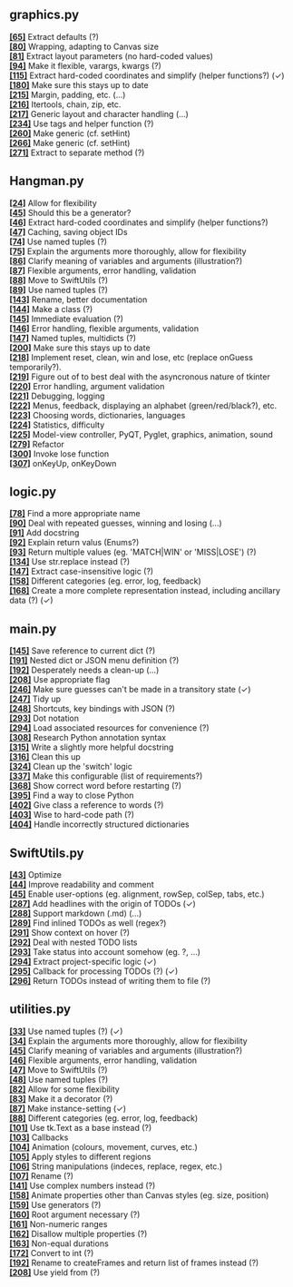 graphics.py  
-----------  
  
[**[65]**](https://github.com/SwiftsNamesake/Hangman/blob/master/graphics.py#L65 "View") Extract defaults (?)  
[**[80]**](https://github.com/SwiftsNamesake/Hangman/blob/master/graphics.py#L80 "View") Wrapping, adapting to Canvas size  
[**[81]**](https://github.com/SwiftsNamesake/Hangman/blob/master/graphics.py#L81 "View") Extract layout parameters (no hard-coded values)  
[**[94]**](https://github.com/SwiftsNamesake/Hangman/blob/master/graphics.py#L94 "View") Make it flexible, varargs, kwargs (?)  
[**[115]**](https://github.com/SwiftsNamesake/Hangman/blob/master/graphics.py#L115 "View") Extract hard-coded coordinates and simplify (helper functions?) (✓)  
[**[180]**](https://github.com/SwiftsNamesake/Hangman/blob/master/graphics.py#L180 "View") Make sure this stays up to date  
[**[215]**](https://github.com/SwiftsNamesake/Hangman/blob/master/graphics.py#L215 "View") Margin, padding, etc. (...)  
[**[216]**](https://github.com/SwiftsNamesake/Hangman/blob/master/graphics.py#L216 "View") Itertools, chain, zip, etc.  
[**[217]**](https://github.com/SwiftsNamesake/Hangman/blob/master/graphics.py#L217 "View") Generic layout and character handling (...)  
[**[234]**](https://github.com/SwiftsNamesake/Hangman/blob/master/graphics.py#L234 "View") Use tags and helper function (?)  
[**[260]**](https://github.com/SwiftsNamesake/Hangman/blob/master/graphics.py#L260 "View") Make generic (cf. setHint)  
[**[266]**](https://github.com/SwiftsNamesake/Hangman/blob/master/graphics.py#L266 "View") Make generic (cf. setHint)  
[**[271]**](https://github.com/SwiftsNamesake/Hangman/blob/master/graphics.py#L271 "View") Extract to separate method (?)  
  
Hangman.py  
----------  
  
[**[24]**](https://github.com/SwiftsNamesake/Hangman/blob/master/Hangman.py#L24 "View") Allow for flexibility  
[**[45]**](https://github.com/SwiftsNamesake/Hangman/blob/master/Hangman.py#L45 "View") Should this be a generator?  
[**[46]**](https://github.com/SwiftsNamesake/Hangman/blob/master/Hangman.py#L46 "View") Extract hard-coded coordinates and simplify (helper functions?)  
[**[47]**](https://github.com/SwiftsNamesake/Hangman/blob/master/Hangman.py#L47 "View") Caching, saving object IDs  
[**[74]**](https://github.com/SwiftsNamesake/Hangman/blob/master/Hangman.py#L74 "View") Use named tuples (?)  
[**[75]**](https://github.com/SwiftsNamesake/Hangman/blob/master/Hangman.py#L75 "View") Explain the arguments more thoroughly, allow for flexibility  
[**[86]**](https://github.com/SwiftsNamesake/Hangman/blob/master/Hangman.py#L86 "View") Clarify meaning of variables and arguments (illustration?)  
[**[87]**](https://github.com/SwiftsNamesake/Hangman/blob/master/Hangman.py#L87 "View") Flexible arguments, error handling, validation  
[**[88]**](https://github.com/SwiftsNamesake/Hangman/blob/master/Hangman.py#L88 "View") Move to SwiftUtils (?)  
[**[89]**](https://github.com/SwiftsNamesake/Hangman/blob/master/Hangman.py#L89 "View") Use named tuples (?)  
[**[143]**](https://github.com/SwiftsNamesake/Hangman/blob/master/Hangman.py#L143 "View") Rename, better documentation  
[**[144]**](https://github.com/SwiftsNamesake/Hangman/blob/master/Hangman.py#L144 "View") Make a class (?)  
[**[145]**](https://github.com/SwiftsNamesake/Hangman/blob/master/Hangman.py#L145 "View") Immediate evaluation (?)  
[**[146]**](https://github.com/SwiftsNamesake/Hangman/blob/master/Hangman.py#L146 "View") Error handling, flexible arguments, validation  
[**[147]**](https://github.com/SwiftsNamesake/Hangman/blob/master/Hangman.py#L147 "View") Named tuples, multidicts (?)  
[**[200]**](https://github.com/SwiftsNamesake/Hangman/blob/master/Hangman.py#L200 "View") Make sure this stays up to date  
[**[218]**](https://github.com/SwiftsNamesake/Hangman/blob/master/Hangman.py#L218 "View") Implement reset, clean, win and lose, etc (replace onGuess temporarily?).  
[**[219]**](https://github.com/SwiftsNamesake/Hangman/blob/master/Hangman.py#L219 "View") Figure out of to best deal with the asyncronous nature of tkinter  
[**[220]**](https://github.com/SwiftsNamesake/Hangman/blob/master/Hangman.py#L220 "View") Error handling, argument validation  
[**[221]**](https://github.com/SwiftsNamesake/Hangman/blob/master/Hangman.py#L221 "View") Debugging, logging  
[**[222]**](https://github.com/SwiftsNamesake/Hangman/blob/master/Hangman.py#L222 "View") Menus, feedback, displaying an alphabet (green/red/black?), etc.  
[**[223]**](https://github.com/SwiftsNamesake/Hangman/blob/master/Hangman.py#L223 "View") Choosing words, dictionaries, languages  
[**[224]**](https://github.com/SwiftsNamesake/Hangman/blob/master/Hangman.py#L224 "View") Statistics, difficulty  
[**[225]**](https://github.com/SwiftsNamesake/Hangman/blob/master/Hangman.py#L225 "View") Model-view controller, PyQT, Pyglet, graphics, animation, sound  
[**[279]**](https://github.com/SwiftsNamesake/Hangman/blob/master/Hangman.py#L279 "View") Refactor  
[**[300]**](https://github.com/SwiftsNamesake/Hangman/blob/master/Hangman.py#L300 "View") Invoke lose function  
[**[307]**](https://github.com/SwiftsNamesake/Hangman/blob/master/Hangman.py#L307 "View") onKeyUp, onKeyDown  
  
logic.py  
--------  
  
[**[78]**](https://github.com/SwiftsNamesake/Hangman/blob/master/logic.py#L78 "View") Find a more appropriate name  
[**[90]**](https://github.com/SwiftsNamesake/Hangman/blob/master/logic.py#L90 "View") Deal with repeated guesses, winning and losing (...)  
[**[91]**](https://github.com/SwiftsNamesake/Hangman/blob/master/logic.py#L91 "View") Add docstring  
[**[92]**](https://github.com/SwiftsNamesake/Hangman/blob/master/logic.py#L92 "View") Explain return valus (Enums?)  
[**[93]**](https://github.com/SwiftsNamesake/Hangman/blob/master/logic.py#L93 "View") Return multiple values (eg. 'MATCH|WIN' or 'MISS|LOSE') (?)  
[**[134]**](https://github.com/SwiftsNamesake/Hangman/blob/master/logic.py#L134 "View") Use str.replace instead (?)  
[**[147]**](https://github.com/SwiftsNamesake/Hangman/blob/master/logic.py#L147 "View") Extract case-insensitive logic (?)  
[**[158]**](https://github.com/SwiftsNamesake/Hangman/blob/master/logic.py#L158 "View") Different categories (eg. error, log, feedback)  
[**[168]**](https://github.com/SwiftsNamesake/Hangman/blob/master/logic.py#L168 "View") Create a more complete representation instead, including ancillary data (?) (✓)  
  
main.py  
-------  
  
[**[145]**](https://github.com/SwiftsNamesake/Hangman/blob/master/main.py#L145 "View") Save reference to current dict (?)  
[**[191]**](https://github.com/SwiftsNamesake/Hangman/blob/master/main.py#L191 "View") Nested dict or JSON menu definition (?)  
[**[192]**](https://github.com/SwiftsNamesake/Hangman/blob/master/main.py#L192 "View") Desperately needs a clean-up (...)  
[**[208]**](https://github.com/SwiftsNamesake/Hangman/blob/master/main.py#L208 "View") Use appropriate flag  
[**[246]**](https://github.com/SwiftsNamesake/Hangman/blob/master/main.py#L246 "View") Make sure guesses can't be made in a transitory state (✓)  
[**[247]**](https://github.com/SwiftsNamesake/Hangman/blob/master/main.py#L247 "View") Tidy up  
[**[248]**](https://github.com/SwiftsNamesake/Hangman/blob/master/main.py#L248 "View") Shortcuts, key bindings with JSON (?)  
[**[293]**](https://github.com/SwiftsNamesake/Hangman/blob/master/main.py#L293 "View") Dot notation  
[**[294]**](https://github.com/SwiftsNamesake/Hangman/blob/master/main.py#L294 "View") Load associated resources for convenience (?)  
[**[308]**](https://github.com/SwiftsNamesake/Hangman/blob/master/main.py#L308 "View") Research Python annotation syntax  
[**[315]**](https://github.com/SwiftsNamesake/Hangman/blob/master/main.py#L315 "View") Write a slightly more helpful docstring  
[**[316]**](https://github.com/SwiftsNamesake/Hangman/blob/master/main.py#L316 "View") Clean this up  
[**[324]**](https://github.com/SwiftsNamesake/Hangman/blob/master/main.py#L324 "View") Clean up the 'switch' logic  
[**[337]**](https://github.com/SwiftsNamesake/Hangman/blob/master/main.py#L337 "View") Make this configurable (list of requirements?)  
[**[368]**](https://github.com/SwiftsNamesake/Hangman/blob/master/main.py#L368 "View") Show correct word before restarting (?)  
[**[395]**](https://github.com/SwiftsNamesake/Hangman/blob/master/main.py#L395 "View") Find a way to close Python  
[**[402]**](https://github.com/SwiftsNamesake/Hangman/blob/master/main.py#L402 "View") Give class a reference to words (?)  
[**[403]**](https://github.com/SwiftsNamesake/Hangman/blob/master/main.py#L403 "View") Wise to hard-code path (?)  
[**[404]**](https://github.com/SwiftsNamesake/Hangman/blob/master/main.py#L404 "View") Handle incorrectly structured dictionaries  
  
SwiftUtils.py  
-------------  
  
[**[43]**](https://github.com/SwiftsNamesake/Hangman/blob/master/SwiftUtils.py#L43 "View") Optimize  
[**[44]**](https://github.com/SwiftsNamesake/Hangman/blob/master/SwiftUtils.py#L44 "View") Improve readability and comment  
[**[45]**](https://github.com/SwiftsNamesake/Hangman/blob/master/SwiftUtils.py#L45 "View") Enable user-options (eg. alignment, rowSep, colSep, tabs, etc.)  
[**[287]**](https://github.com/SwiftsNamesake/Hangman/blob/master/SwiftUtils.py#L287 "View") Add headlines with the origin of TODOs (✓)  
[**[288]**](https://github.com/SwiftsNamesake/Hangman/blob/master/SwiftUtils.py#L288 "View") Support markdown (.md) (...)  
[**[289]**](https://github.com/SwiftsNamesake/Hangman/blob/master/SwiftUtils.py#L289 "View") Find inlined TODOs as well (regex?)  
[**[291]**](https://github.com/SwiftsNamesake/Hangman/blob/master/SwiftUtils.py#L291 "View") Show context on hover (?)  
[**[292]**](https://github.com/SwiftsNamesake/Hangman/blob/master/SwiftUtils.py#L292 "View") Deal with nested TODO lists  
[**[293]**](https://github.com/SwiftsNamesake/Hangman/blob/master/SwiftUtils.py#L293 "View") Take status into account somehow (eg. ?, ...)  
[**[294]**](https://github.com/SwiftsNamesake/Hangman/blob/master/SwiftUtils.py#L294 "View") Extract project-specific logic (✓)  
[**[295]**](https://github.com/SwiftsNamesake/Hangman/blob/master/SwiftUtils.py#L295 "View") Callback for processing TODOs (?) (✓)  
[**[296]**](https://github.com/SwiftsNamesake/Hangman/blob/master/SwiftUtils.py#L296 "View") Return TODOs instead of writing them to file (?)  
  
utilities.py  
------------  
  
[**[33]**](https://github.com/SwiftsNamesake/Hangman/blob/master/utilities.py#L33 "View") Use named tuples (?) (✓)  
[**[34]**](https://github.com/SwiftsNamesake/Hangman/blob/master/utilities.py#L34 "View") Explain the arguments more thoroughly, allow for flexibility  
[**[45]**](https://github.com/SwiftsNamesake/Hangman/blob/master/utilities.py#L45 "View") Clarify meaning of variables and arguments (illustration?)  
[**[46]**](https://github.com/SwiftsNamesake/Hangman/blob/master/utilities.py#L46 "View") Flexible arguments, error handling, validation  
[**[47]**](https://github.com/SwiftsNamesake/Hangman/blob/master/utilities.py#L47 "View") Move to SwiftUtils (?)  
[**[48]**](https://github.com/SwiftsNamesake/Hangman/blob/master/utilities.py#L48 "View") Use named tuples (?)  
[**[82]**](https://github.com/SwiftsNamesake/Hangman/blob/master/utilities.py#L82 "View") Allow for some flexibility  
[**[83]**](https://github.com/SwiftsNamesake/Hangman/blob/master/utilities.py#L83 "View") Make it a decorator (?)  
[**[87]**](https://github.com/SwiftsNamesake/Hangman/blob/master/utilities.py#L87 "View") Make instance-setting (✓)  
[**[88]**](https://github.com/SwiftsNamesake/Hangman/blob/master/utilities.py#L88 "View") Different categories (eg. error, log, feedback)  
[**[101]**](https://github.com/SwiftsNamesake/Hangman/blob/master/utilities.py#L101 "View") Use tk.Text as a base instead (?)  
[**[103]**](https://github.com/SwiftsNamesake/Hangman/blob/master/utilities.py#L103 "View") Callbacks  
[**[104]**](https://github.com/SwiftsNamesake/Hangman/blob/master/utilities.py#L104 "View") Animation (colours, movement, curves, etc.)  
[**[105]**](https://github.com/SwiftsNamesake/Hangman/blob/master/utilities.py#L105 "View") Apply styles to different regions  
[**[106]**](https://github.com/SwiftsNamesake/Hangman/blob/master/utilities.py#L106 "View") String manipulations (indeces, replace, regex, etc.)  
[**[107]**](https://github.com/SwiftsNamesake/Hangman/blob/master/utilities.py#L107 "View") Rename (?)  
[**[141]**](https://github.com/SwiftsNamesake/Hangman/blob/master/utilities.py#L141 "View") Use complex numbers instead (?)  
[**[158]**](https://github.com/SwiftsNamesake/Hangman/blob/master/utilities.py#L158 "View") Animate properties other than Canvas styles (eg. size, position)  
[**[159]**](https://github.com/SwiftsNamesake/Hangman/blob/master/utilities.py#L159 "View") Use generators (?)  
[**[160]**](https://github.com/SwiftsNamesake/Hangman/blob/master/utilities.py#L160 "View") Root argument necessary (?)  
[**[161]**](https://github.com/SwiftsNamesake/Hangman/blob/master/utilities.py#L161 "View") Non-numeric ranges  
[**[162]**](https://github.com/SwiftsNamesake/Hangman/blob/master/utilities.py#L162 "View") Disallow multiple properties (?)  
[**[163]**](https://github.com/SwiftsNamesake/Hangman/blob/master/utilities.py#L163 "View") Non-equal durations  
[**[172]**](https://github.com/SwiftsNamesake/Hangman/blob/master/utilities.py#L172 "View") Convert to int (?)  
[**[192]**](https://github.com/SwiftsNamesake/Hangman/blob/master/utilities.py#L192 "View") Rename to createFrames and return list of frames instead (?)  
[**[208]**](https://github.com/SwiftsNamesake/Hangman/blob/master/utilities.py#L208 "View") Use yield from (?)  
  
